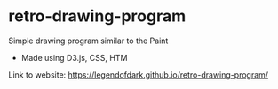 # retro-drawing-program

Simple drawing program similar to the Paint

- Made using D3.js, CSS, HTM

Link to website: https://legendofdark.github.io/retro-drawing-program/
